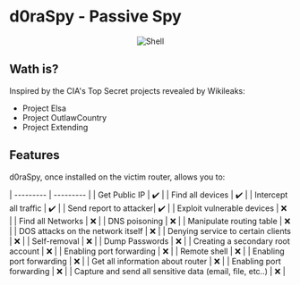 # d0raSpy - Passive Spy

<p align="center">
 <img alt="Shell" src="https://img.shields.io/badge/Shell_Script-121011?style=for-the-badge&logo=gnu-bash&logoColor=white">
</p>

## Wath is?
Inspired by the CIA's Top Secret projects revealed by Wikileaks:
- Project Elsa
- Project OutlawCountry
- Project Extending

## Features

d0raSpy, once installed on the victim router, allows you to: 

| --------- | --------- |
| Get Public IP | :heavy_check_mark: |
| Find all devices | :heavy_check_mark: |
| Intercept all traffic | :heavy_check_mark: |
| Send report to attacker| :heavy_check_mark: |
| Exploit vulnerable devices | :x: |
| Find all Networks | :x: |
| DNS poisoning | :x: |
| Manipulate routing table | :x: |
| DOS attacks on the network itself | :x: |
| Denying service to certain clients | :x: |
| Self-removal | :x: |
| Dump Passwords | :x: |
| Creating a secondary root account | :x: |
| Enabling port forwarding | :x: |
| Remote shell | :x: |
| Enabling port forwarding | :x: |
| Get all information about router | :x: |
| Enabling port forwarding | :x: |
| Capture and send all sensitive data (email, file, etc..) | :x: |

